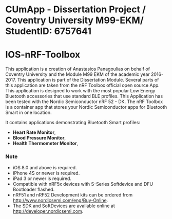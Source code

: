 # CUmApp - Dissertation Project / Coventry University M99-EKM/ StudentID: 6757641
# IOS-nRF-Toolbox

This application is a creation of Anastasios Panagoulias on behalf of  Coventry University and the Module M99 EKM of the academic year 2016-2017. This application is part of the Dissertation Module. Several parts of this application are taken from the nRF Toolbox official open source App. This application is designed to work with the most popular Low Energy Bluetooth accessories that use standard BLE profiles. This Application has been tested with the Nordic Semiconductor nRF 52 - DK. The nRF Toolbox is a container app that stores your Nordic Semiconductor apps for Bluetooth Smart in one location. 


It contains applications demonstrating Bluetooth Smart profiles: 
* **Heart Rate Monitor**, 
* **Blood Pressure Monitor**, 
* **Health Thermometer Monitor**, 



### Note
- iOS 8.0 and above is required.
- iPhone 4S or newer is required.
- iPad 3 or newer is required.
- Compatible with nRF5x devices with S-Series Softdevice and DFU Bootloader flashed.
- nRF51 and nRF52 Development kits can be ordered from http://www.nordicsemi.com/eng/Buy-Online.
- The SDK and SoftDevices are available online at http://developer.nordicsemi.com.
